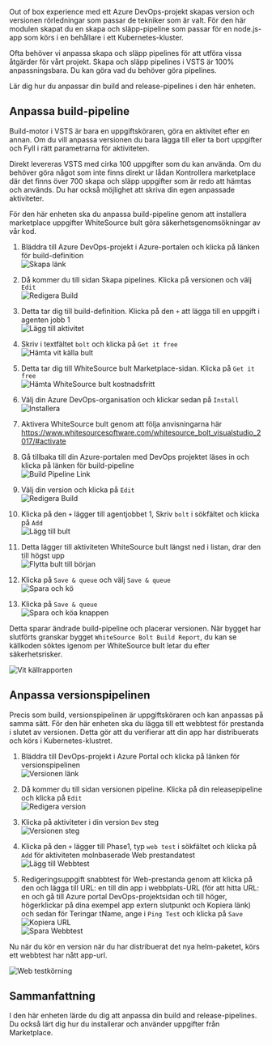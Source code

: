 Out of box experience med ett Azure DevOps-projekt skapas version och versionen rörledningar som passar de tekniker som är valt. För den här modulen skapat du en skapa och släpp-pipeline som passar för en node.js-app som körs i en behållare i ett Kubernetes-kluster. 

Ofta behöver vi anpassa skapa och släpp pipelines för att utföra vissa åtgärder för vårt projekt. Skapa och släpp pipelines i VSTS är 100% anpassningsbara. Du kan göra vad du behöver göra pipelines.

Lär dig hur du anpassar din build and release-pipelines i den här enheten.

## <a name="customize-the-build-pipeline"></a>Anpassa build-pipeline

Build-motor i VSTS är bara en uppgiftsköraren, göra en aktivitet efter en annan. Om du vill anpassa versionen du bara lägga till eller ta bort uppgifter och Fyll i rätt parametrarna för aktiviteten.

Direkt levereras VSTS med cirka 100 uppgifter som du kan använda. Om du behöver göra något som inte finns direkt ur lådan Kontrollera marketplace där det finns över 700 skapa och släpp uppgifter som är redo att hämtas och används. Du har också möjlighet att skriva din egen anpassade aktiviteter.

För den här enheten ska du anpassa build-pipeline genom att installera marketplace uppgifter WhiteSource bult göra säkerhetsgenomsökningar av vår kod.

1. Bläddra till Azure DevOps-projekt i Azure-portalen och klicka på länken för build-definition  
![Skapa länk](../media-drafts/3-buildlink.png)

2. Då kommer du till sidan Skapa pipelines. Klicka på versionen och välj `Edit`  
![Redigera Build](../media-drafts/3-editbuild2.png)

3. Detta tar dig till build-definition. Klicka på den `+` att lägga till en uppgift i agenten jobb 1  
![Lägg till aktivitet](../media-drafts/3-addtask2.png)

4. Skriv i textfältet `bolt` och klicka på `Get it free`  
![Hämta vit källa bult](../media-drafts/3-getwhitesourcebolt.png)

5. Detta tar dig till WhiteSource bult Marketplace-sidan. Klicka på `Get it free`  
![Hämta WhiteSource bult kostnadsfritt](../media-drafts/3-getwhitesourceboltfree2.png)

6. Välj din Azure DevOps-organisation och klickar sedan på `Install`  
![Installera](../media-drafts/3-installwsb.png)

7. Aktivera WhiteSource bult genom att följa anvisningarna här <https://www.whitesourcesoftware.com/whitesource_bolt_visualstudio_2017/#activate>

8. Gå tillbaka till din Azure-portalen med DevOps projektet läses in och klicka på länken för build-pipeline  
![Build Pipeline Link](../media-drafts/3-buildpipelinelink.png)

9. Välj din version och klicka på `Edit`  
![Redigera Build](../media-drafts/3-editbuild2.png)

10. Klicka på den `+` lägger till agentjobbet 1, Skriv `bolt` i sökfältet och klicka på `Add`  
![Lägg till bult](../media-drafts/3-addwsbolt.png)

11. Detta lägger till aktiviteten WhiteSource bult längst ned i listan, drar den till högst upp  
![Flytta bult till början](../media-drafts/3-moveboltototopoftasklist.png)

12. Klicka på `Save & queue` och välj `Save & queue`  
![Spara och kö](../media-drafts/3-saveandqueue2.png)

13. Klicka på `Save & queue`  
![Spara och köa knappen](../media-drafts/3-saveandqueuebutton.png)

Detta sparar ändrade build-pipeline och placerar versionen. När bygget har slutförts granskar bygget `WhiteSource Bolt Build Report`, du kan se källkoden söktes igenom per WhiteSource bult letar du efter säkerhetsrisker.

![Vit källrapporten](../media-drafts/3-whitesourcereport.png)

## <a name="customize-the-release-pipeline"></a>Anpassa versionspipelinen

Precis som build, versionspipelinen är uppgiftsköraren och kan anpassas på samma sätt. För den här enheten ska du lägga till ett webbtest för prestanda i slutet av versionen. Detta gör att du verifierar att din app har distribuerats och körs i Kubernetes-klustret.

1. Bläddra till DevOps-projekt i Azure Portal och klicka på länken för versionspipelinen  
![Versionen länk](../media-drafts/3-releaselink.png)

2. Då kommer du till sidan versionen pipeline. Klicka på din releasepipeline och klicka på `Edit`  
![Redigera version](../media-drafts/3-editreleasebutton.png)

3. Klicka på aktiviteter i din version `Dev` steg  
![Versionen steg](../media-drafts/3-releasestage2.png)

4. Klicka på den `+` lägger till Phase1, typ `web test` i sökfältet och klicka på `Add` för aktiviteten molnbaserade Web prestandatest  
![Lägg till Webbtest](../media-drafts/3-addwebtest2.png)

5. Redigeringsuppgift snabbtest för Web-prestanda genom att klicka på den och lägga till URL: en till din app i webbplats-URL (för att hitta URL: en och gå till Azure portal DevOps-projektsidan och till höger, högerklickar på dina exempel app extern slutpunkt och Kopiera länk) och sedan för Teringar tName, ange i `Ping Test` och klicka på `Save`  
![Kopiera URL](../media-drafts/3-copyurl.png)  
![Spara Webbtest](../media-drafts/3-savewebtest.png)

Nu när du kör en version när du har distribuerat det nya helm-paketet, körs ett webbtest har nått app-url.

![Web testkörning](../media-drafts/3-webtestrun.png)

## <a name="summary"></a>Sammanfattning

I den här enheten lärde du dig att anpassa din build and release-pipelines. Du också lärt dig hur du installerar och använder uppgifter från Marketplace.